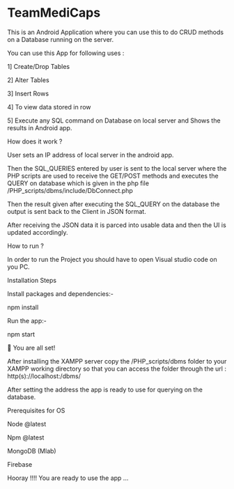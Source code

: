 # TeamMediCaps

This is an Android Application where you can use this to do CRUD methods on a Database running on the server.

You can use this App for following uses :

1] Create/Drop Tables

2] Alter Tables

3] Insert Rows

4] To view data stored in row

5] Execute any SQL command on Database on local server and Shows the results in Android app.


How does it work ?

User sets an IP address of local server in the android app.

Then the SQL_QUERIES entered by user is sent to the local server where the PHP scripts are used to receive the GET/POST methods and executes the QUERY on database which is given in the php file /PHP_scripts/dbms/include/DbConnect.php

Then the result given after executing the SQL_QUERY on the database the output is sent back to the Client in JSON format.

After receiving the JSON data it is parced into usable data and then the UI is updated accordingly.



How to run ?

In order to run the Project you should have to open Visual studio code on you PC.


Installation Steps

Install packages and dependencies:-

   npm install
   
Run the app:-

   npm start
   
   
🌟 You are all set!


After installing the XAMPP server copy the /PHP_scripts/dbms folder to your XAMPP working directory so that you can access the folder through the url : http(s)://localhost:/dbms/

After setting the address the app is ready to use for querying on the database.


Prerequisites for OS

   Node @latest
  
   Npm @latest
  
   MongoDB (Mlab)
  
   Firebase

Hooray !!!! You are ready to use the app ...
